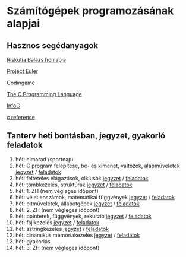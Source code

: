 ﻿
# Számítógépek programozásának alapjai

## Hasznos segédanyagok

[Riskutia Balázs honlapja](https://progalap.balazsriskutia.me/)

[Project Euler](https://projecteuler.net/)

[Codingame](https://www.codingame.com/)

[The C Programming Language](https://www.dipmat.univpm.it/~demeio/public/the_c_programming_language_2.pdf)

[InfoC](https://infoc.eet.bme.hu/)

[c reference](https://en.cppreference.com/w/c)

## Tanterv heti bontásban, jegyzet, gyakorló feladatok

1. hét: elmarad (sportnap)
2. hét: C program felépítése, be- és kimenet, változók, alapműveletek [jegyzet](jegyzet/02.md) / [feladatok](feladatok/02.md)
3. hét:  feltételes elágazások, ciklusok [jegyzet](jegyzet/03.md) / [feladatok](feladatok/03.md)
4. hét:  tömbkezelés, struktúrák [jegyzet](jegyzet/04.md) / [feladatok](feladatok/04.md)
5. hét:  1. ZH (nem végleges időpont)
6. hét:  véletlenszámok, matematikai függvények [jegyzet](jegyzet/06.md) / [feladatok](feladatok/06.md)
7. hét:  bitműveletek, állapotgépek [jegyzet](jegyzet/07.md) / [feladatok](feladatok/07.md)
8. hét:  2. ZH (nem végleges időpont)
9. hét:  pointerek, függvények, rekurzió [jegyzet](jegyzet/09.md) / [feladatok](feladatok/09.md)
10. hét:  fájlkezelés [jegyzet](jegyzet/10.md) / [feladatok](feladatok/10.md)
11. hét:  sztringkezelés [jegyzet](jegyzet/11.md) / [feladatok](feladatok/11.md)
12. hét:  dinamikus memóriakezelés [jegyzet](jegyzet/12.md) / [feladatok](feladatok/12.md)
13. hét:  gyakorlás
14. hét:  3. ZH (nem végleges időpont)
